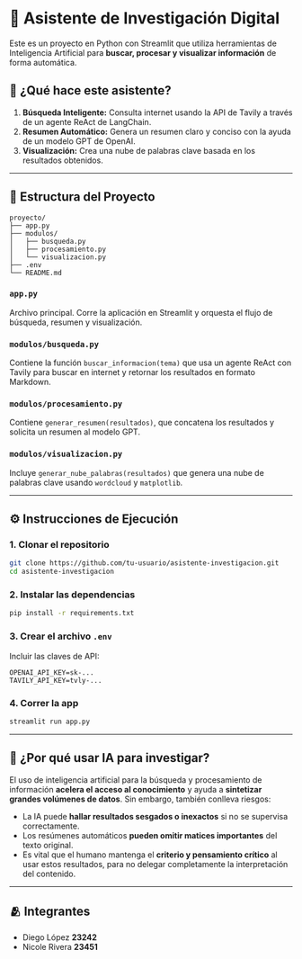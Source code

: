 # 🧠 Asistente de Investigación Digital

Este es un proyecto en Python con Streamlit que utiliza herramientas de Inteligencia Artificial para **buscar, procesar y visualizar información** de forma automática.

## 🚀 ¿Qué hace este asistente?

1. **Búsqueda Inteligente:** Consulta internet usando la API de Tavily a través de un agente ReAct de LangChain.
2. **Resumen Automático:** Genera un resumen claro y conciso con la ayuda de un modelo GPT de OpenAI.
3. **Visualización:** Crea una nube de palabras clave basada en los resultados obtenidos.

---

## 📁 Estructura del Proyecto

```
proyecto/
├── app.py
├── modulos/
│   ├── busqueda.py
│   ├── procesamiento.py
│   └── visualizacion.py
├── .env
└── README.md
```

### `app.py`
Archivo principal. Corre la aplicación en Streamlit y orquesta el flujo de búsqueda, resumen y visualización.

### `modulos/busqueda.py`
Contiene la función `buscar_informacion(tema)` que usa un agente ReAct con Tavily para buscar en internet y retornar los resultados en formato Markdown.

### `modulos/procesamiento.py`
Contiene `generar_resumen(resultados)`, que concatena los resultados y solicita un resumen al modelo GPT.

### `modulos/visualizacion.py`
Incluye `generar_nube_palabras(resultados)` que genera una nube de palabras clave usando `wordcloud` y `matplotlib`.

---

## ⚙️ Instrucciones de Ejecución

### 1. Clonar el repositorio

```bash
git clone https://github.com/tu-usuario/asistente-investigacion.git
cd asistente-investigacion
```

### 2. Instalar las dependencias

```bash
pip install -r requirements.txt
```

### 3. Crear el archivo `.env`

Incluir las claves de API:

```env
OPENAI_API_KEY=sk-...
TAVILY_API_KEY=tvly-...
```

### 4. Correr la app

```bash
streamlit run app.py
```

---

## 🤔 ¿Por qué usar IA para investigar?

El uso de inteligencia artificial para la búsqueda y procesamiento de información **acelera el acceso al conocimiento** y ayuda a **sintetizar grandes volúmenes de datos**. Sin embargo, también conlleva riesgos:

- La IA puede **hallar resultados sesgados o inexactos** si no se supervisa correctamente.
- Los resúmenes automáticos **pueden omitir matices importantes** del texto original.
- Es vital que el humano mantenga el **criterio y pensamiento crítico** al usar estos resultados, para no delegar completamente la interpretación del contenido.


---

## 🫂 Integrantes

- Diego López **23242**
- Nicole Rivera **23451**
